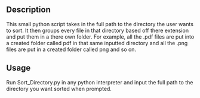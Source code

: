 ## Description

This small python script takes in the full path to the directory the user wants to sort. It then groups every file in that directory based off there extension and put them in a there own folder. For example, all the .pdf files are put into a created folder called pdf in that same inputted directory and all the .png files are put in a created folder called png and so on.

## Usage

Run Sort_Directory.py in any python interpreter and input the full path to the directory you want sorted when prompted.